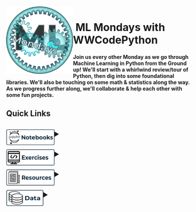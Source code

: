 <br>

<img align="left" width="180" src="images/ML Mondays_II.png">
<p vertical-align="top"><h1>&nbsp;ML Mondays with WWCodePython</h1>
</p>



#### Join us every other Monday as we go through Machine Learning in Python from the Ground up!  We'll start with a whirlwind review/tour of Python, then dig into some foundational libraries.  We'll also be touching on some math & statistics along the way.  As we progress further along, we'll collaborate & help each other with some fun projects.





<h2>Quick Links&nbsp;&nbsp;&nbsp;&nbsp;&nbsp;</h2>

<div>
 <h2>
<details>
 	<summary><img align="left" width="130" height="43" src="/images/Jupyter_btn.png">
    </summary>
<br><br><br>
 
 *  [**A Whirlwind Tour of Python**](https://github.com/BethanyG/ML_Mondays_WWCodePython/blob/master/Python%20Whirlwind%20Tour.ipynb) [![Open In Colab](https://colab.research.google.com/assets/colab-badge.svg)](https://colab.research.google.com/github/BethanyG/ML_Mondays_WWCodePython/blob/master/Python%20Whirlwind%20Tour.ipynb) [![Binder](https://mybinder.org/badge_logo.svg)](https://mybinder.org/v2/gh/BethanyG/ML_Mondays_WWCodePython/master?filepath=Python%20Whirlwind%20Tour.ipynb)
 
</details>
</h2>
</div>

<div>
 <h2>
<details>
    <summary><img align="left" width="130" height="43" src="/images/Exercises_btn.png">
    </summary>
 
 <br><br>
 
 *  [**Whirlwind Python Tour :**  _Making a Protein from DNA_](exercises/homework.md)
 
</details>
</h2>
</div>

<div>
  <h2>
<details>
    <summary><img align="left" width="130" height="43" src="/images/Resources_btn.png">
    </summary>
 
 <br><br>
 
 *  [**Machine Learning in Laymens Terms**](https://drive.google.com/open?id=1xyBNBgOW6uR9Wzf5SiJrMHZK0alvrr3s)
 *  [**Machine Learning Cheat Sheet**](https://drive.google.com/open?id=1lxb-7FWiY5KwTYehcPhn67tFu5ZHvJDH)
 *  [**An Informal Tntroduction to Python (Python 3.8 docs)**](https://docs.python.org/3/tutorial/introduction.html#an-informal-introduction-to-python)
 
 
</details>
</h2>
</div>

<div>
  <h2>
<details>
    <summary><img align="left" width="100" height="43" src="/images/Data_btn.png">
</details>
</h2>
</div>
 
<br><br>


